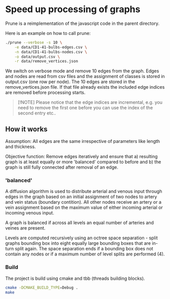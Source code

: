 # Speed up processing of graphs

Prune is a reimplementation of the javascript code in the parent directory. 

Here is an example on how to call prune:

```bash
./prune --verbose -s 10 \
    -e data/CD1-41-bulbs-edges.csv \
    -n data/CD1-41-bulbs-nodes.csv \
    -o data/output.csv \
    -r data/remove_vertices.json
```

We switch on verbose mode and remove 10 edges from the graph. Edges and nodes are read from csv files and the assignment of classes is stored in output.csv (one row per node). The 10 edges are stored in the remove_vertices.json file. If that file already exists the included edge indices are removed before processing starts. 

> [!NOTE] Please notice that the edge indices are incremental, e.g. you need to remove the first one before you can use the index of the second entry etc..

## How it works

Assumption: All edges are the same irrespective of parameters like length and thickness.

Objective function: Remove edges iteratively and ensure that a) resulting graph is at least equally or more 'balanced' compared to before and b) the graph is still fully connected after removal of an edge.

### 'balanced'

A diffusion algorithm is used to distribute arterial and venous input through edges in the graph based on an initial assignment of two nodes to artery and vein status (boundary contition). All other nodes receive an artery or a vein assignment based on the maximum value of either incoming arterial or incoming venous input. 

A graph is balanced if across all levels an equal number of arteries and veines are present. 

Levels are computed recursively using an octree space separation - split graphs bounding box into eight equally large bounding boxes that are in-turn split again. The space separation ends if a bounding box does not contain any nodes or if a maximum number of level splits are performed (4).


### Build

The project is build using cmake and tbb (threads building blocks).

```bash
cmake -DCMAKE_BUILD_TYPE=Debug .
make
```

